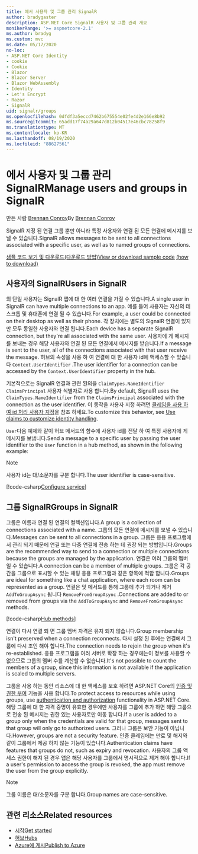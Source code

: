 ```yaml
---
title: 에서 사용자 및 그룹 관리 SignalR
author: bradygaster
description: ASP.NET Core SignalR 사용자 및 그룹 관리 개요
monikerRange: '>= aspnetcore-2.1'
ms.author: bradyg
ms.custom: mvc
ms.date: 05/17/2020
no-loc:
- ASP.NET Core Identity
- cookie
- Cookie
- Blazor
- Blazor Server
- Blazor WebAssembly
- Identity
- Let's Encrypt
- Razor
- SignalR
uid: signalr/groups
ms.openlocfilehash: 0dfdf3a5eccd7462b675554e02fe4d2e166e8b92
ms.sourcegitcommit: 65add17f74a29a647d812b04517e46cbc78258f9
ms.translationtype: MT
ms.contentlocale: ko-KR
ms.lasthandoff: 08/19/2020
ms.locfileid: "88627561"
---
```

# <a name="manage-users-and-groups-in-no-locsignalr"></a><span data-ttu-id="460be-103">에서 사용자 및 그룹 관리 SignalR</span><span class="sxs-lookup"><span data-stu-id="460be-103">Manage users and groups in SignalR</span></span>

<span data-ttu-id="460be-104">만든 사람 [Brennan Conroy](https://github.com/BrennanConroy)</span><span class="sxs-lookup"><span data-stu-id="460be-104">By [Brennan Conroy](https://github.com/BrennanConroy)</span></span>

<span data-ttu-id="460be-105">SignalR 지정 된 연결 그룹 뿐만 아니라 특정 사용자와 연결 된 모든 연결에 메시지를 보낼 수 있습니다.</span><span class="sxs-lookup"><span data-stu-id="460be-105">SignalR allows messages to be sent to all connections associated with a specific user, as well as to named groups of connections.</span></span>

<span data-ttu-id="460be-106">[샘플 코드 보기 및 다운로드](https://github.com/dotnet/AspNetCore.Docs/tree/master/aspnetcore/signalr/groups/sample/)[(다운로드 방법)](xref:index#how-to-download-a-sample)</span><span class="sxs-lookup"><span data-stu-id="460be-106">[View or download sample code](https://github.com/dotnet/AspNetCore.Docs/tree/master/aspnetcore/signalr/groups/sample/) [(how to download)](xref:index#how-to-download-a-sample)</span></span>

## <a name="users-in-no-locsignalr"></a><span data-ttu-id="460be-107">사용자의 SignalR</span><span class="sxs-lookup"><span data-stu-id="460be-107">Users in SignalR</span></span>

<span data-ttu-id="460be-108">의 단일 사용자는 SignalR 앱에 대 한 여러 연결을 가질 수 있습니다.</span><span class="sxs-lookup"><span data-stu-id="460be-108">A single user in SignalR can have multiple connections to an app.</span></span> <span data-ttu-id="460be-109">예를 들어 사용자는 자신의 데스크톱 및 휴대폰에 연결 될 수 있습니다.</span><span class="sxs-lookup"><span data-stu-id="460be-109">For example, a user could be connected on their desktop as well as their phone.</span></span> <span data-ttu-id="460be-110">각 장치에는 별도의 SignalR 연결이 있지만 모두 동일한 사용자와 연결 됩니다.</span><span class="sxs-lookup"><span data-stu-id="460be-110">Each device has a separate SignalR connection, but they're all associated with the same user.</span></span> <span data-ttu-id="460be-111">사용자에 게 메시지를 보내는 경우 해당 사용자와 연결 된 모든 연결에서 메시지를 받습니다.</span><span class="sxs-lookup"><span data-stu-id="460be-111">If a message is sent to the user, all of the connections associated with that user receive the message.</span></span> <span data-ttu-id="460be-112">허브의 속성을 사용 하 여 연결에 대 한 사용자 id에 액세스할 수 있습니다 `Context.UserIdentifier` .</span><span class="sxs-lookup"><span data-stu-id="460be-112">The user identifier for a connection can be accessed by the `Context.UserIdentifier` property in the hub.</span></span>

<span data-ttu-id="460be-113">기본적으로는 SignalR 연결과 관련 된의을 `ClaimTypes.NameIdentifier` `ClaimsPrincipal` 사용자 식별자로 사용 합니다.</span><span class="sxs-lookup"><span data-stu-id="460be-113">By default, SignalR uses the `ClaimTypes.NameIdentifier` from the `ClaimsPrincipal` associated with the connection as the user identifier.</span></span> <span data-ttu-id="460be-114">이 동작을 사용자 지정 하려면 [클레임을 사용 하 여 id 처리 사용자 지정](xref:signalr/authn-and-authz#use-claims-to-customize-identity-handling)을 참조 하세요.</span><span class="sxs-lookup"><span data-stu-id="460be-114">To customize this behavior, see [Use claims to customize identity handling](xref:signalr/authn-and-authz#use-claims-to-customize-identity-handling).</span></span>

<span data-ttu-id="460be-115">`User`다음 예제와 같이 허브 메서드의 함수에 사용자 id를 전달 하 여 특정 사용자에 게 메시지를 보냅니다.</span><span class="sxs-lookup"><span data-stu-id="460be-115">Send a message to a specific user by passing the user identifier to the `User` function in a hub method, as shown in the following example:</span></span>

> [!NOTE]
> <span data-ttu-id="460be-116">사용자 id는 대/소문자를 구분 합니다.</span><span class="sxs-lookup"><span data-stu-id="460be-116">The user identifier is case-sensitive.</span></span>

[!code-csharp[Configure service](groups/sample/Hubs/ChatHub.cs?range=29-32)]

## <a name="groups-in-no-locsignalr"></a><span data-ttu-id="460be-117">그룹 SignalR</span><span class="sxs-lookup"><span data-stu-id="460be-117">Groups in SignalR</span></span>

<span data-ttu-id="460be-118">그룹은 이름과 연결 된 연결의 컬렉션입니다.</span><span class="sxs-lookup"><span data-stu-id="460be-118">A group is a collection of connections associated with a name.</span></span> <span data-ttu-id="460be-119">그룹의 모든 연결에 메시지를 보낼 수 있습니다.</span><span class="sxs-lookup"><span data-stu-id="460be-119">Messages can be sent to all connections in a group.</span></span> <span data-ttu-id="460be-120">그룹은 응용 프로그램에서 관리 되기 때문에 연결 또는 다중 연결에 전송 하는 데 권장 되는 방법입니다.</span><span class="sxs-lookup"><span data-stu-id="460be-120">Groups are the recommended way to send to a connection or multiple connections because the groups are managed by the application.</span></span> <span data-ttu-id="460be-121">연결은 여러 그룹의 멤버일 수 있습니다.</span><span class="sxs-lookup"><span data-stu-id="460be-121">A connection can be a member of multiple groups.</span></span> <span data-ttu-id="460be-122">그룹은 각 공간을 그룹으로 표시할 수 있는 채팅 응용 프로그램과 같은 항목에 적합 합니다.</span><span class="sxs-lookup"><span data-stu-id="460be-122">Groups are ideal for something like a chat application, where each room can be represented as a group.</span></span> <span data-ttu-id="460be-123">연결은 및 메서드를 통해 그룹에 추가 되거나 제거 `AddToGroupAsync` 됩니다 `RemoveFromGroupAsync` .</span><span class="sxs-lookup"><span data-stu-id="460be-123">Connections are added to or removed from groups via the `AddToGroupAsync` and `RemoveFromGroupAsync` methods.</span></span>

[!code-csharp[Hub methods](groups/sample/Hubs/ChatHub.cs?range=15-27)]

<span data-ttu-id="460be-124">연결이 다시 연결 되 면 그룹 멤버 자격은 유지 되지 않습니다.</span><span class="sxs-lookup"><span data-stu-id="460be-124">Group membership isn't preserved when a connection reconnects.</span></span> <span data-ttu-id="460be-125">다시 설정 된 후에는 연결에서 그룹에 다시 조인 해야 합니다.</span><span class="sxs-lookup"><span data-stu-id="460be-125">The connection needs to rejoin the group when it's re-established.</span></span> <span data-ttu-id="460be-126">응용 프로그램을 여러 서버로 확장 하는 경우에는이 정보를 사용할 수 없으므로 그룹의 멤버 수를 계산할 수 없습니다.</span><span class="sxs-lookup"><span data-stu-id="460be-126">It's not possible to count the members of a group, since this information is not available if the application is scaled to multiple servers.</span></span>

<span data-ttu-id="460be-127">그룹을 사용 하는 동안 리소스에 대 한 액세스를 보호 하려면 ASP.NET Core의 [인증 및 권한 부여](xref:signalr/authn-and-authz) 기능을 사용 합니다.</span><span class="sxs-lookup"><span data-stu-id="460be-127">To protect access to resources while using groups, use [authentication and authorization](xref:signalr/authn-and-authz) functionality in ASP.NET Core.</span></span> <span data-ttu-id="460be-128">해당 그룹에 대 한 자격 증명이 유효한 경우에만 사용자를 그룹에 추가 하면 해당 그룹으로 전송 된 메시지는 권한 있는 사용자로만 이동 합니다.</span><span class="sxs-lookup"><span data-stu-id="460be-128">If a user is added to a group only when the credentials are valid for that group, messages sent to that group will only go to authorized users.</span></span> <span data-ttu-id="460be-129">그러나 그룹은 보안 기능이 아닙니다.</span><span class="sxs-lookup"><span data-stu-id="460be-129">However, groups are not a security feature.</span></span> <span data-ttu-id="460be-130">인증 클레임에는 만료 및 해지와 같이 그룹에서 제공 하지 않는 기능이 있습니다.</span><span class="sxs-lookup"><span data-stu-id="460be-130">Authentication claims have features that groups do not, such as expiry and revocation.</span></span> <span data-ttu-id="460be-131">사용자의 그룹 액세스 권한이 해지 된 경우 앱은 해당 사용자를 그룹에서 명시적으로 제거 해야 합니다.</span><span class="sxs-lookup"><span data-stu-id="460be-131">If a user's permission to access the group is revoked, the app must remove the user from the group explicitly.</span></span>

> [!NOTE]
> <span data-ttu-id="460be-132">그룹 이름은 대/소문자를 구분 합니다.</span><span class="sxs-lookup"><span data-stu-id="460be-132">Group names are case-sensitive.</span></span>

## <a name="related-resources"></a><span data-ttu-id="460be-133">관련 리소스</span><span class="sxs-lookup"><span data-stu-id="460be-133">Related resources</span></span>

* [<span data-ttu-id="460be-134">시작</span><span class="sxs-lookup"><span data-stu-id="460be-134">Get started</span></span>](xref:tutorials/signalr)
* [<span data-ttu-id="460be-135">허브</span><span class="sxs-lookup"><span data-stu-id="460be-135">Hubs</span></span>](xref:signalr/hubs)
* [<span data-ttu-id="460be-136">Azure에 게시</span><span class="sxs-lookup"><span data-stu-id="460be-136">Publish to Azure</span></span>](xref:signalr/publish-to-azure-web-app)
